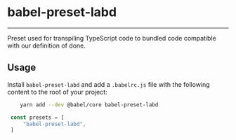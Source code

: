 # babel-preset-labd
-------------------
Preset used for transpiling TypeScript code to bundled code compatible with our definition of done.

## Usage

Install `babel-preset-labd` and add a `.babelrc.js` file with the following content to the root of your project:
```bash
    yarn add --dev @babel/core babel-preset-labd
```

```js
 const presets = [
     "babel-preset-labd",
 ]
```
